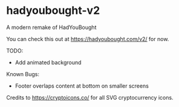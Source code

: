 # hadyoubought-v2

A modern remake of HadYouBought

You can check this out at https://hadyoubought.com/v2/ for now.

TODO:

- Add animated background

Known Bugs:

- Footer overlaps content at bottom on smaller screens

Credits to https://cryptoicons.co/ for all SVG cryptocurrency icons.
